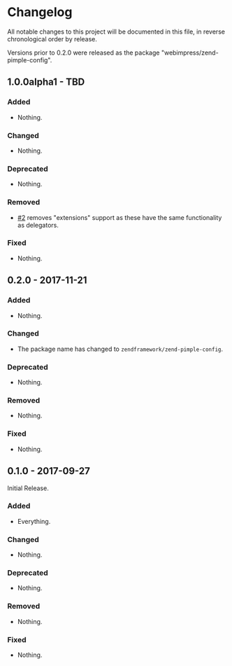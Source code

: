 # Changelog

All notable changes to this project will be documented in this file, in reverse chronological order by release.

Versions prior to 0.2.0 were released as the package "webimpress/zend-pimple-config".

## 1.0.0alpha1 - TBD

### Added

- Nothing.

### Changed

- Nothing.

### Deprecated

- Nothing.

### Removed

- [#2](https://github.com/zendframework/zend-pimple-config/pull/2)
  removes "extensions" support as these have the same functionality
  as delegators.

### Fixed

- Nothing.

## 0.2.0 - 2017-11-21

### Added

- Nothing.

### Changed

- The package name has changed to `zendframework/zend-pimple-config`.

### Deprecated

- Nothing.

### Removed

- Nothing.

### Fixed

- Nothing.

## 0.1.0 - 2017-09-27

Initial Release.

### Added

- Everything.

### Changed

- Nothing.

### Deprecated

- Nothing.

### Removed

- Nothing.

### Fixed

- Nothing.
